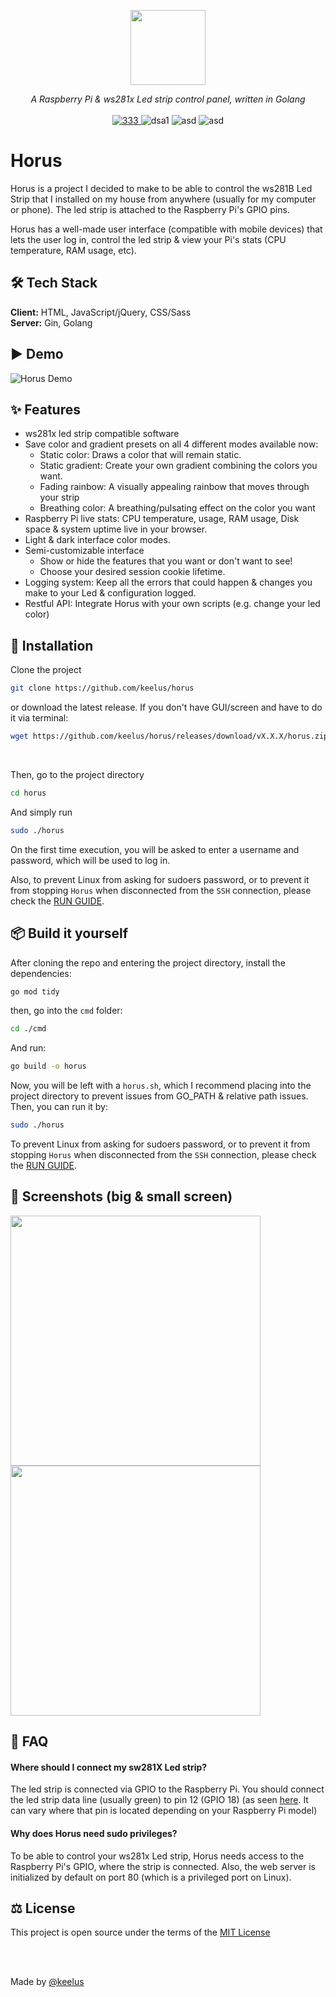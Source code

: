 <p align="center">
<img height="120" src="https://i.imgur.com/U5shZKs.png" />
</p>
<p align="center">
  <i>A Raspberry Pi & ws281x Led strip control panel, written in Golang</i>
   <br/>
  
  <br/>
  <a href="LICENSE">
    <img src="https://img.shields.io/badge/License-MIT-green.svg" alt="333">
  </a>
  <a>
    <img src="https://img.shields.io/github/stars/keelus/horus" alt="dsa1">
  </a>
  <a>
    <img src="https://img.shields.io/github/downloads-pre/keelus/horus/latest/total" alt="asd">
  </a>
  <a>
    <img src="https://img.shields.io/badge/made%20with-%E2%98%95%EF%B8%8F%20coffee-yellow.svg" alt="asd">
  </a>
</p>




# Horus
Horus is a project I decided to make to be able to control the ws281B Led Strip that I installed on my house from anywhere (usually for my computer or phone). The led strip is attached to the Raspberry Pi's GPIO pins.

Horus has a well-made user interface (compatible with mobile devices) that lets the user log in, control the led strip & view your Pi's stats (CPU temperature, RAM usage, etc). 


## 🛠️ Tech Stack
**Client:** HTML, JavaScript/jQuery, CSS/Sass
<br>
**Server:** Gin, Golang


## ▶️ Demo
![Horus Demo](https://i.imgur.com/gMdqeiE.gif)


## ✨ Features
- ws281x led strip compatible software
- Save color and gradient presets on all 4 different modes available now:
  - Static color: Draws a color that will remain static.
  - Static gradient: Create your own gradient combining the colors you want.
  - Fading rainbow: A visually appealing rainbow that moves through your strip
  - Breathing color: A breathing/pulsating effect on the color you want
- Raspberry Pi live stats: CPU temperature, usage, RAM usage, Disk space & system uptime live in your browser.
- Light & dark interface color modes.
- Semi-customizable interface
  - Show or hide the features that you want or don't want to see!
  - Choose your desired session cookie lifetime.
- Logging system: Keep all the errors that could happen & changes you make to your Led & configuration logged.
- Restful API: Integrate Horus with your own scripts (e.g. change your led color)


## ️🚀 Installation
Clone the project
```bash
git clone https://github.com/keelus/horus
```
or download the latest release. If you don't have GUI/screen and have to do it via terminal:
```bash
wget https://github.com/keelus/horus/releases/download/vX.X.X/horus.zip # Replace X.X.X with the version of the release you want to install
```

<br>

Then, go to the project directory
```bash
cd horus
```

And simply run
```bash
sudo ./horus
```
On the first time execution, you will be asked to enter a username and password, which will be used to log in.

Also, to prevent Linux from asking for sudoers password, or to prevent it from stopping `Horus` when disconnected from the `SSH` connection, please check the [RUN GUIDE](RUNGUIDE.md).

## 📦 Build it yourself
After cloning the repo and entering the project directory, install the dependencies:
```bash
go mod tidy
```
then, go into the `cmd` folder:
```bash
cd ./cmd
```
And run:
```bash
go build -o horus
```
Now, you will be left with a `horus.sh`, which I recommend placing into the project directory to prevent issues from GO_PATH & relative path issues. Then, you can run it by:
```bash
sudo ./horus
```

To prevent Linux from asking for sudoers password, or to prevent it from stopping `Horus` when disconnected from the `SSH` connection, please check the [RUN GUIDE](RUNGUIDE.md).


## 📸 Screenshots (big & small screen)
<p float="left">
  <img src="https://i.imgur.com/pA497dQ.gif" height="400"/>
  <img src="https://i.imgur.com/pRKPjEP.gif" height="400"/>
</p>


## 🤔 FAQ
#### Where should I connect my sw281X Led strip?
The led strip is connected via GPIO to the Raspberry Pi. You should connect the led strip data line (usually green) to pin 12 (GPIO 18) (as seen [here](https://i.imgur.com/nncVgoZ.png). It can vary where that pin is located depending on your Raspberry Pi model)

#### Why does Horus need sudo privileges?
To be able to control your ws281x Led strip, Horus needs access to the Raspberry Pi's GPIO, where the strip is connected. Also, the web server is initialized by default on port 80 (which is a privileged port on Linux).


## ⚖️ License
This project is open source under the terms of the [MIT License](https://github.com/keelus/horus/blob/main/LICENSE)

<br><br>

Made by [@keelus](https://github.com/keelus)
